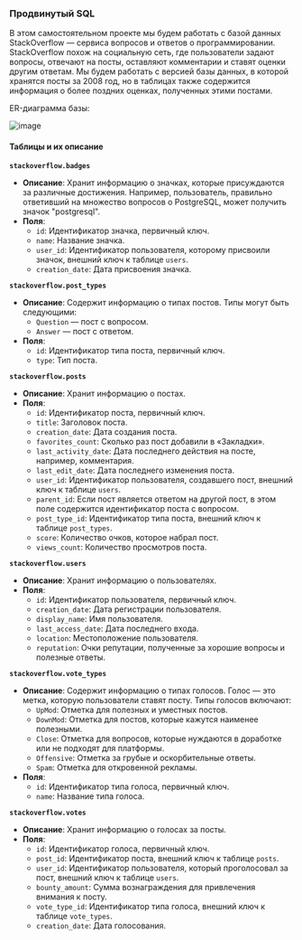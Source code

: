 ### Продвинутый SQL

В этом самостоятельном проекте мы будем работать с базой данных StackOverflow — сервиса вопросов и ответов о программировании. StackOverflow похож на социальную сеть, где пользователи задают вопросы, отвечают на посты, оставляют комментарии и ставят оценки другим ответам. Мы будем работать с версией базы данных, в которой хранятся посты за 2008 год, но в таблицах также содержится информация о более поздних оценках, полученных этими постами.

ER-диаграмма базы:

![image](https://github.com/user-attachments/assets/8f199356-740e-48f2-b804-9e49f2d618d5)

#### Таблицы и их описание

**`stackoverflow.badges`**
- **Описание**: Хранит информацию о значках, которые присуждаются за различные достижения. Например, пользователь, правильно ответивший на множество вопросов о PostgreSQL, может получить значок "postgresql".
- **Поля**:
  - `id`: Идентификатор значка, первичный ключ.
  - `name`: Название значка.
  - `user_id`: Идентификатор пользователя, которому присвоили значок, внешний ключ к таблице `users`.
  - `creation_date`: Дата присвоения значка.

**`stackoverflow.post_types`**
- **Описание**: Содержит информацию о типах постов. Типы могут быть следующими:
  - `Question` — пост с вопросом.
  - `Answer` — пост с ответом.
- **Поля**:
  - `id`: Идентификатор типа поста, первичный ключ.
  - `type`: Тип поста.

**`stackoverflow.posts`**
- **Описание**: Хранит информацию о постах.
- **Поля**:
  - `id`: Идентификатор поста, первичный ключ.
  - `title`: Заголовок поста.
  - `creation_date`: Дата создания поста.
  - `favorites_count`: Сколько раз пост добавили в «Закладки».
  - `last_activity_date`: Дата последнего действия на посте, например, комментария.
  - `last_edit_date`: Дата последнего изменения поста.
  - `user_id`: Идентификатор пользователя, создавшего пост, внешний ключ к таблице `users`.
  - `parent_id`: Если пост является ответом на другой пост, в этом поле содержится идентификатор поста с вопросом.
  - `post_type_id`: Идентификатор типа поста, внешний ключ к таблице `post_types`.
  - `score`: Количество очков, которое набрал пост.
  - `views_count`: Количество просмотров поста.

**`stackoverflow.users`**
- **Описание**: Хранит информацию о пользователях.
- **Поля**:
  - `id`: Идентификатор пользователя, первичный ключ.
  - `creation_date`: Дата регистрации пользователя.
  - `display_name`: Имя пользователя.
  - `last_access_date`: Дата последнего входа.
  - `location`: Местоположение пользователя.
  - `reputation`: Очки репутации, полученные за хорошие вопросы и полезные ответы.

**`stackoverflow.vote_types`**
- **Описание**: Содержит информацию о типах голосов. Голос — это метка, которую пользователи ставят посту. Типы голосов включают:
  - `UpMod`: Отметка для полезных и уместных постов.
  - `DownMod`: Отметка для постов, которые кажутся наименее полезными.
  - `Close`: Отметка для вопросов, которые нуждаются в доработке или не подходят для платформы.
  - `Offensive`: Отметка за грубые и оскорбительные ответы.
  - `Spam`: Отметка для откровенной рекламы.
- **Поля**:
  - `id`: Идентификатор типа голоса, первичный ключ.
  - `name`: Название типа голоса.

**`stackoverflow.votes`**
- **Описание**: Хранит информацию о голосах за посты.
- **Поля**:
  - `id`: Идентификатор голоса, первичный ключ.
  - `post_id`: Идентификатор поста, внешний ключ к таблице `posts`.
  - `user_id`: Идентификатор пользователя, который проголосовал за пост, внешний ключ к таблице `users`.
  - `bounty_amount`: Сумма вознаграждения для привлечения внимания к посту.
  - `vote_type_id`: Идентификатор типа голоса, внешний ключ к таблице `vote_types`.
  - `creation_date`: Дата голосования.

